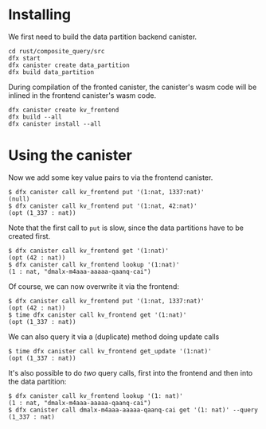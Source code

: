 # Installing

We first need to build the data partition backend canister.

```
cd rust/composite_query/src
dfx start
dfx canister create data_partition
dfx build data_partition
```

During compilation of the fronted canister, the canister's wasm code will be inlined in the frontend canister's wasm code.

```
dfx canister create kv_frontend
dfx build --all
dfx canister install --all
```

# Using the canister

Now we add some key value pairs to via the frontend canister.

```
$ dfx canister call kv_frontend put '(1:nat, 1337:nat)'
(null)
$ dfx canister call kv_frontend put '(1:nat, 42:nat)'
(opt (1_337 : nat))
```

Note that the first call to `put` is slow, since the data partitions have to be created first.

```
$ dfx canister call kv_frontend get '(1:nat)'
(opt (42 : nat))
$ dfx canister call kv_frontend lookup '(1:nat)'
(1 : nat, "dmalx-m4aaa-aaaaa-qaanq-cai")
```

Of course, we can now overwrite it via the frontend:
```
$ dfx canister call kv_frontend put '(1:nat, 1337:nat)'
(opt (42 : nat))
$ time dfx canister call kv_frontend get '(1:nat)'
(opt (1_337 : nat))
```

We can also query it via a (duplicate) method doing update calls
```
$ time dfx canister call kv_frontend get_update '(1:nat)'
(opt (1_337 : nat))
```

It's also possible to do *two* query calls, first into the frontend and then into the data partition:
```
$ dfx canister call kv_frontend lookup '(1: nat)'
(1 : nat, "dmalx-m4aaa-aaaaa-qaanq-cai")
$ dfx canister call dmalx-m4aaa-aaaaa-qaanq-cai get '(1: nat)' --query
(1_337 : nat)
```